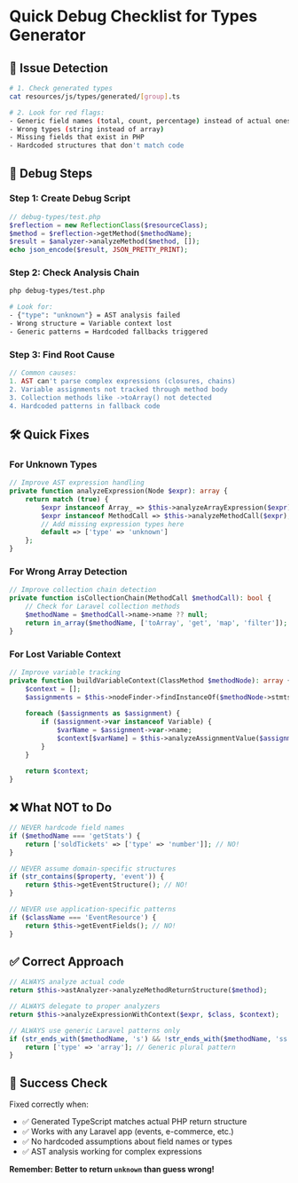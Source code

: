 # Quick Debug Checklist for Types Generator

## 🚨 Issue Detection
```bash
# 1. Check generated types
cat resources/js/types/generated/[group].ts

# 2. Look for red flags:
- Generic field names (total, count, percentage) instead of actual ones
- Wrong types (string instead of array) 
- Missing fields that exist in PHP
- Hardcoded structures that don't match code
```

## 🔬 Debug Steps

### Step 1: Create Debug Script
```php
// debug-types/test.php
$reflection = new ReflectionClass($resourceClass);
$method = $reflection->getMethod($methodName);
$result = $analyzer->analyzeMethod($method, []);
echo json_encode($result, JSON_PRETTY_PRINT);
```

### Step 2: Check Analysis Chain
```bash
php debug-types/test.php

# Look for:
- {"type": "unknown"} = AST analysis failed
- Wrong structure = Variable context lost
- Generic patterns = Hardcoded fallbacks triggered
```

### Step 3: Find Root Cause
```php
// Common causes:
1. AST can't parse complex expressions (closures, chains)
2. Variable assignments not tracked through method body
3. Collection methods like ->toArray() not detected  
4. Hardcoded patterns in fallback code
```

## 🛠 Quick Fixes

### For Unknown Types
```php
// Improve AST expression handling
private function analyzeExpression(Node $expr): array {
    return match (true) {
        $expr instanceof Array_ => $this->analyzeArrayExpression($expr),
        $expr instanceof MethodCall => $this->analyzeMethodCall($expr),
        // Add missing expression types here
        default => ['type' => 'unknown']
    };
}
```

### For Wrong Array Detection
```php
// Improve collection chain detection
private function isCollectionChain(MethodCall $methodCall): bool {
    // Check for Laravel collection methods
    $methodName = $methodCall->name->name ?? null;
    return in_array($methodName, ['toArray', 'get', 'map', 'filter']);
}
```

### For Lost Variable Context
```php
// Improve variable tracking
private function buildVariableContext(ClassMethod $methodNode): array {
    $context = [];
    $assignments = $this->nodeFinder->findInstanceOf($methodNode->stmts, Assign::class);
    
    foreach ($assignments as $assignment) {
        if ($assignment->var instanceof Variable) {
            $varName = $assignment->var->name;
            $context[$varName] = $this->analyzeAssignmentValue($assignment->expr);
        }
    }
    
    return $context;
}
```

## ❌ What NOT to Do

```php
// NEVER hardcode field names
if ($methodName === 'getStats') {
    return ['soldTickets' => ['type' => 'number']]; // NO!
}

// NEVER assume domain-specific structures
if (str_contains($property, 'event')) {
    return $this->getEventStructure(); // NO!
}

// NEVER use application-specific patterns
if ($className === 'EventResource') {
    return $this->getEventFields(); // NO!
}
```

## ✅ Correct Approach

```php
// ALWAYS analyze actual code
return $this->astAnalyzer->analyzeMethodReturnStructure($method);

// ALWAYS delegate to proper analyzers
return $this->analyzeExpressionWithContext($expr, $class, $context);

// ALWAYS use generic Laravel patterns only
if (str_ends_with($methodName, 's') && !str_ends_with($methodName, 'ss')) {
    return ['type' => 'array']; // Generic plural pattern
}
```

## 🎯 Success Check

Fixed correctly when:
- ✅ Generated TypeScript matches actual PHP return structure
- ✅ Works with any Laravel app (events, e-commerce, etc.)
- ✅ No hardcoded assumptions about field names or types
- ✅ AST analysis working for complex expressions

**Remember: Better to return `unknown` than guess wrong!**
